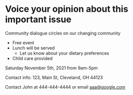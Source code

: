 
# Voice your opinion about this important issue

Community dialogue circles on our changing community
* Free event
* Lunch will be served
  * Let us know about your dietary preferences 
* Child care provided

Saturday November 5th, 2021
from 9am-5pm

Contact info:
123, Main St,
Cleveland, OH 44123

Contact John at 444-444-4444 or email aaa@google.com



